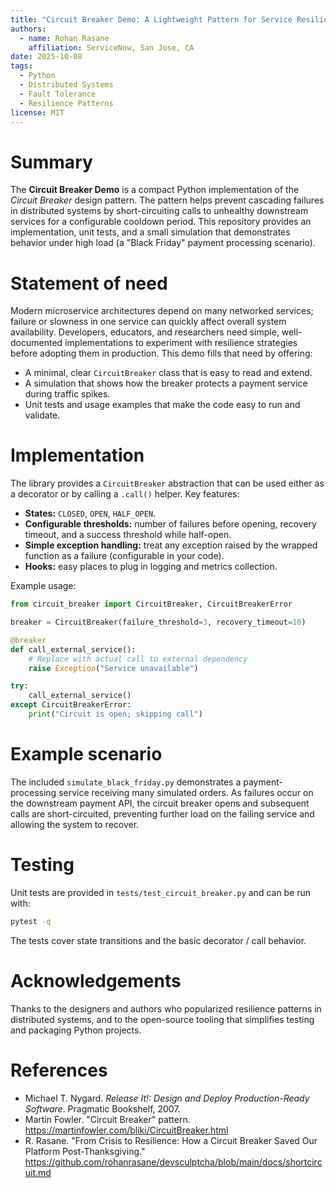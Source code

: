 ```yaml
---
title: "Circuit Breaker Demo: A Lightweight Pattern for Service Resilience in High-Traffic Environments"
authors:
  - name: Rohan Rasane
    affiliation: ServiceNow, San Jose, CA
date: 2025-10-08
tags:
  - Python
  - Distributed Systems
  - Fault Tolerance
  - Resilience Patterns
license: MIT
---
```


# Summary

The **Circuit Breaker Demo** is a compact Python implementation of the *Circuit Breaker* design pattern. The pattern helps prevent cascading failures in distributed systems by short-circuiting calls to unhealthy downstream services for a configurable cooldown period. This repository provides an implementation, unit tests, and a small simulation that demonstrates behavior under high load (a "Black Friday" payment processing scenario).

# Statement of need

Modern microservice architectures depend on many networked services; failure or slowness in one service can quickly affect overall system availability. Developers, educators, and researchers need simple, well-documented implementations to experiment with resilience strategies before adopting them in production. This demo fills that need by offering:

- A minimal, clear `CircuitBreaker` class that is easy to read and extend.
- A simulation that shows how the breaker protects a payment service during traffic spikes.
- Unit tests and usage examples that make the code easy to run and validate.

# Implementation

The library provides a `CircuitBreaker` abstraction that can be used either as a decorator or by calling a `.call()` helper. Key features:

- **States:** `CLOSED`, `OPEN`, `HALF_OPEN`.
- **Configurable thresholds:** number of failures before opening, recovery timeout, and a success threshold while half-open.
- **Simple exception handling:** treat any exception raised by the wrapped function as a failure (configurable in your code).
- **Hooks:** easy places to plug in logging and metrics collection.

Example usage:

```python
from circuit_breaker import CircuitBreaker, CircuitBreakerError

breaker = CircuitBreaker(failure_threshold=3, recovery_timeout=10)

@breaker
def call_external_service():
    # Replace with actual call to external dependency
    raise Exception("Service unavailable")

try:
    call_external_service()
except CircuitBreakerError:
    print("Circuit is open; skipping call")
```

# Example scenario

The included `simulate_black_friday.py` demonstrates a payment-processing service receiving many simulated orders. As failures occur on the downstream payment API, the circuit breaker opens and subsequent calls are short-circuited, preventing further load on the failing service and allowing the system to recover.

# Testing

Unit tests are provided in `tests/test_circuit_breaker.py` and can be run with:

```bash
pytest -q
```

The tests cover state transitions and the basic decorator / call behavior.

# Acknowledgements

Thanks to the designers and authors who popularized resilience patterns in distributed systems, and to the open-source tooling that simplifies testing and packaging Python projects.

# References

- Michael T. Nygard. *Release It!: Design and Deploy Production-Ready Software*. Pragmatic Bookshelf, 2007.
- Martin Fowler. "Circuit Breaker" pattern. https://martinfowler.com/bliki/CircuitBreaker.html
- R. Rasane. "From Crisis to Resilience: How a Circuit Breaker Saved Our Platform Post-Thanksgiving." https://github.com/rohanrasane/devsculptcha/blob/main/docs/shortcircuit.md
